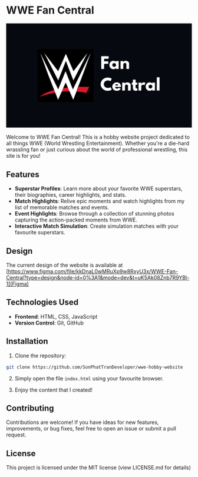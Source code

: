 # WWE Fan Central

![WWE Fan Central Logo](./assets/images/logo.png)

Welcome to WWE Fan Central! This is a hobby website project dedicated to all things WWE (World Wrestling Entertainment). Whether you're a die-hard wrassling fan or just curious about the world of professional wrestling, this site is for you!

## Features

- **Superstar Profiles**: Learn more about your favorite WWE superstars, their biographies, career highlights, and stats.
- **Match Highlights**: Relive epic moments and watch highlights from my list of memorable matches and events.
- **Event Highlights**: Browse through a collection of stunning photos capturing the action-packed moments from WWE.
- **Interactive Match Simulation**: Create simulation matches with your favourite superstars.

## Design
The current design of the website is available at [https://www.figma.com/file/kkDnaL0wMRuXp9w8RxyU3x/WWE-Fan-Central?type=design&node-id=0%3A1&mode=dev&t=uK5Ak08Znb7R9YBl-1](Figma)

## Technologies Used

- **Frontend**: HTML, CSS, JavaScript
- **Version Control**: Git, GitHub

## Installation

1. Clone the repository:

```bash
git clone https://github.com/SonPhatTranDeveloper/wwe-hobby-website
```

2. Simply open the file ```index.html``` using your favourite browser.

3. Enjoy the content that I created!

## Contributing
Contributions are welcome! If you have ideas for new features, improvements, or bug fixes, feel free to open an issue or submit a pull request. 

## License
This project is licensed under the MIT license (view LICENSE.md for details)
